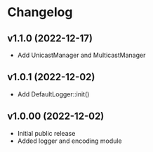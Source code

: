 # Changelog

## v1.1.0 (2022-12-17)
- Add UnicastManager and MulticastManager

## v1.0.1 (2022-12-02)
- Add DefaultLogger::init()

## v1.0.00 (2022-12-02)
- Initial public release  
- Added logger and encoding module
